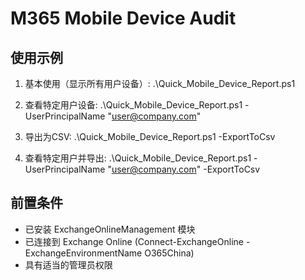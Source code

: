 # M365 Mobile Device Audit

## 使用示例  

1. 基本使用（显示所有用户设备）:
   .\Quick_Mobile_Device_Report.ps1

2. 查看特定用户设备:
   .\Quick_Mobile_Device_Report.ps1 -UserPrincipalName "<user@company.com>"

3. 导出为CSV:
   .\Quick_Mobile_Device_Report.ps1 -ExportToCsv

4. 查看特定用户并导出:
   .\Quick_Mobile_Device_Report.ps1 -UserPrincipalName "<user@company.com>" -ExportToCsv

## 前置条件

- 已安装 ExchangeOnlineManagement 模块
- 已连接到 Exchange Online (Connect-ExchangeOnline -ExchangeEnvironmentName O365China)
- 具有适当的管理员权限
